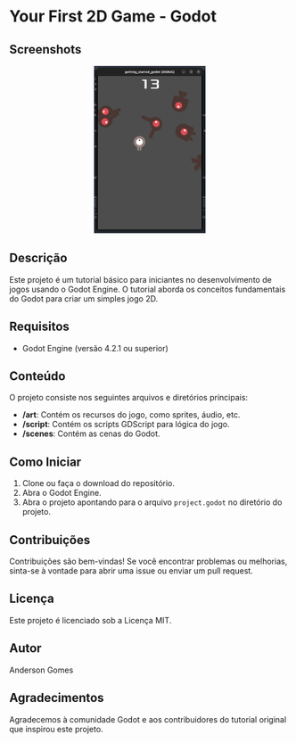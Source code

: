 # Your First 2D Game - Godot

## Screenshots
<p align="center">
  <img width="200" height="300" src="screenshots/2023-12-31_18-46-54.png">
</p>

## Descrição
Este projeto é um tutorial básico para iniciantes no desenvolvimento de jogos usando o Godot Engine. 
O tutorial aborda os conceitos fundamentais do Godot para criar um simples jogo 2D.

## Requisitos
- Godot Engine (versão 4.2.1 ou superior)

## Conteúdo
O projeto consiste nos seguintes arquivos e diretórios principais:

- **/art**: Contém os recursos do jogo, como sprites, áudio, etc.
- **/script**: Contém os scripts GDScript para lógica do jogo.
- **/scenes**: Contém as cenas do Godot.

## Como Iniciar
1. Clone ou faça o download do repositório.
2. Abra o Godot Engine.
3. Abra o projeto apontando para o arquivo `project.godot` no diretório do projeto.

## Contribuições
Contribuições são bem-vindas! Se você encontrar problemas ou melhorias, sinta-se à vontade para abrir uma issue ou enviar um pull request.

## Licença
Este projeto é licenciado sob a Licença MIT.

## Autor
Anderson Gomes

## Agradecimentos
Agradecemos à comunidade Godot e aos contribuidores do tutorial original que inspirou este projeto.

